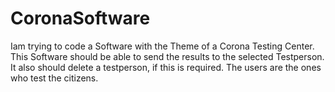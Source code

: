 # CoronaSoftware
Iam trying to code a Software with the Theme of a Corona Testing Center. This Software should be able to send the results to the selected Testperson. It also should delete 
a testperson, if this is required. The users are the ones who test the citizens. 
